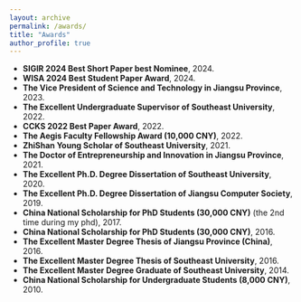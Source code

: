 ```yaml
---
layout: archive
permalink: /awards/
title: "Awards"
author_profile: true
---
```

* **SIGIR 2024 Best Short Paper best Nominee**, 2024.
* **WISA 2024 Best Student Paper Award**, 2024.
* **The Vice President of Science and Technology in Jiangsu Province**, 2023.
* **The Excellent Undergraduate Supervisor of Southeast University**, 2022.
* **CCKS 2022 Best Paper Award**, 2022.
* **The Aegis Faculty Fellowship Award (10,000 CNY)**, 2022.
* **ZhiShan Young Scholar of Southeast University**, 2021.
* **The Doctor of Entrepreneurship and Innovation in Jiangsu Province**, 2021.
* **The Excellent Ph.D. Degree Dissertation of Southeast University**, 2020.
* **The Excellent Ph.D. Degree Dissertation of Jiangsu Computer Society**, 2019.
* **China National Scholarship for PhD Students (30,000 CNY)** (the 2nd time during my phd), 2017.
* **China National Scholarship for PhD Students (30,000 CNY)**, 2016.
* **The Excellent Master Degree Thesis of Jiangsu Province (China)**, 2016.
* **The Excellent Master Degree Thesis of Southeast University**, 2016.
* **The Excellent Master Degree Graduate of Southeast University**, 2014.
* **China National Scholarship for Undergraduate Students (8,000 CNY)**, 2010.